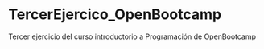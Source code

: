 # TercerEjercico_OpenBootcamp
Tercer ejercicio del curso introductorio a Programación de OpenBootcamp
